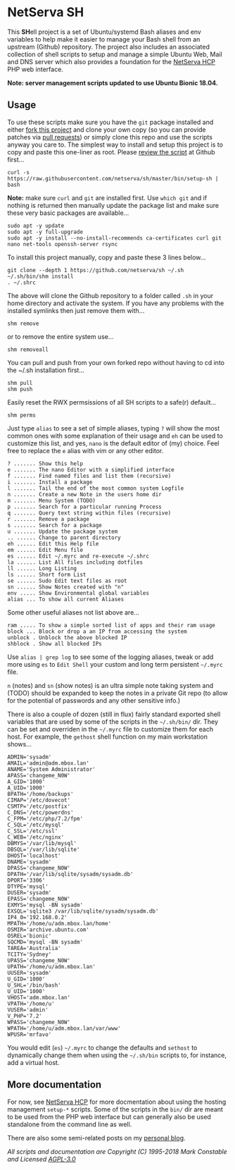 # NetServa SH

This **SH**ell project is a set of Ubuntu/systemd Bash aliases and env
variables to help make it easier to manage your Bash shell from an upstream
(Github) repository. The project also includes an associated collection of
shell scripts to setup and manage a simple Ubuntu Web, Mail and DNS server
which also provides a foundation for the [NetServa HCP] PHP web interface.

**Note: server management scripts updated to use Ubuntu Bionic 18.04.**

## Usage

To use these scripts make sure you have the `git` package installed and
either [fork this project] and clone your own copy (so you can provide
patches via [pull requests]) or simply clone this repo and use the scripts
anyway you care to. The simplest way to install and setup this project is
to copy and paste this one-liner as root. Please [review the script] at
Github first...

    curl -s https://raw.githubusercontent.com/netserva/sh/master/bin/setup-sh | bash

**Note:** make sure `curl` and `git` are installed first. Use `which git`
and if nothing is returned then manually update the package list and make
sure these very basic packages are available...

    sudo apt -y update
    sudo apt -y full-upgrade
    sudo apt -y install --no-install-recommends ca-certificates curl git nano net-tools openssh-server rsync

To install this project manually, copy and paste these 3 lines below...

    git clone --depth 1 https://github.com/netserva/sh ~/.sh
    ~/.sh/bin/shm install
    . ~/.shrc

The above will clone the Github repository to a folder called `.sh` in your
home directory and activate the system. If you have any problems with the
installed symlinks then just remove them with...

    shm remove

or to remove the entire system use...

    shm removeall

You can pull and push from your own forked repo without having to cd into
the ~/.sh installation first...

    shm pull
    shm push

Easily reset the RWX permsissions of all SH scripts to a safe(r) default...

    shm perms

Just type `alias` to see a set of simple aliases, typing `?` will show the
most common ones with some explanation of their usage and `eh` can be used
to customize this list, and yes, `nano` is the default editor of (my)
choice. Feel free to replace the `e` alias with vim or any other editor.

    ? ....... Show this help
    e ....... The nano Editor with a simplified interface
    f ....... Find named files and list them (recursive)
    i ....... Install a package
    l ....... Tail the end of the most common system Logfile
    n ....... Create a new Note in the users home dir
    m ....... Menu System (TODO)
    p ....... Search for a particular running Process
    q ....... Query text string within files (recursive)
    r ....... Remove a package
    s ....... Search for a package
    u ....... Update the package system
    .. ...... Change to parent directory
    eh ...... Edit this Help file
    em ...... Edit Menu file
    es ...... Edit ~/.myrc and re-execute ~/.shrc
    la ...... List All files including dotfiles
    ll ...... Long Listing
    ls ...... Short form List
    se ...... Sudo Edit text files as root
    sn ...... Show Notes created with "n"
    env ..... Show Environmental global variables
    alias ... To show all current Aliases

Some other useful aliases not list above are...

    ram ..... To show a simple sorted list of apps and their ram usage
    block ... Block or drop a an IP from accessing the system
    unblock . Unblock the above blocked IP
    shblock . Show all blocked IPs

Use `alias | grep log` to see some of the logging aliases, tweak or add
more using `es` to `Edit Shell` your custom and long term persistent
`~/.myrc` file.

`n` (notes) and `sn` (show notes) is an ultra simple note taking system and
(TODO) should be expanded to keep the notes in a private Git repo (to allow
for the potential of passwords and any other sensitive info.)

There is also a couple of dozen (still in flux) fairly standard exported
shell variables that are used by some of the scripts in the `~/.sh/bin/`
dir. They can be set and overriden in the `~/.myrc` file to customize them
for each host. For example, the `gethost` shell function on my main
workstation shows...
```
ADMIN='sysadm'
AMAIL='admin@adm.mbox.lan'
ANAME='System Administrator'
APASS='changeme_N0W'
A_GID='1000'
A_UID='1000'
BPATH='/home/backups'
CIMAP='/etc/dovecot'
CSMTP='/etc/postfix'
C_DNS='/etc/powerdns'
C_FPM='/etc/php/7.2/fpm'
C_SQL='/etc/mysql'
C_SSL='/etc/ssl'
C_WEB='/etc/nginx'
DBMYS='/var/lib/mysql'
DBSQL='/var/lib/sqlite'
DHOST='localhost'
DNAME='sysadm'
DPASS='changeme_N0W'
DPATH='/var/lib/sqlite/sysadm/sysadm.db'
DPORT='3306'
DTYPE='mysql'
DUSER='sysadm'
EPASS='changeme_N0W'
EXMYS='mysql -BN sysadm'
EXSQL='sqlite3 /var/lib/sqlite/sysadm/sysadm.db'
IP4_0='192.168.0.2'
MPATH='/home/u/adm.mbox.lan/home'
OSMIR='archive.ubuntu.com'
OSREL='bionic'
SQCMD='mysql -BN sysadm'
TAREA='Australia'
TCITY='Sydney'
UPASS='changeme_N0W'
UPATH='/home/u/adm.mbox.lan'
UUSER='sysadm'
U_GID='1000'
U_SHL='/bin/bash'
U_UID='1000'
VHOST='adm.mbox.lan'
VPATH='/home/u'
VUSER='admin'
V_PHP='7.2'
WPASS='changeme_N0W'
WPATH='/home/u/adm.mbox.lan/var/www'
WPUSR='mrfavo'
```
You would edit (`es`) `~/.myrc` to change the defaults and `sethost` to
dynamically change them when using the `~/.sh/bin` scripts to, for
instance, add a virtual host.

## More documentation

For now, see [NetServa HCP] for more docmentation about using the hosting
management `setup-*` scripts. Some of the scripts in the `bin/` dir are
meant to be used from the PHP web interface but can generally also be used
standalone from the command line as well.

There are also some semi-related posts on my [personal blog].

_All scripts and documentation are Copyright (C) 1995-2018 Mark Constable and Licensed [AGPL-3.0]_

[Github]: https://github.com/netserva/sh
[NetServa HCP]: https://github.com/netserva/www
[review the script]: https://github.com/netserva/sh/blob/master/bin/setup-sh
[AGPL-3.0]: http://www.gnu.org/licenses/agpl-3.0.html
[fork this project]: https://help.github.com/articles/fork-a-repo
[pull requests]: https://help.github.com/articles/using-pull-requests
[personal blog]: https://markc.blog
